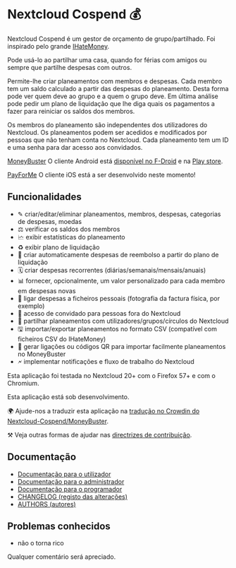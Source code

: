 # Nextcloud Cospend 💰

Nextcloud Cospend é um gestor de orçamento de grupo/partilhado. Foi inspirado pelo grande [IHateMoney](https://github.com/spiral-project/ihatemoney/).

Pode usá-lo ao partilhar uma casa, quando for férias com amigos ou sempre que partilhe despesas com outros.

Permite-lhe criar planeamentos com membros e despesas. Cada membro tem um saldo calculado a partir das despesas do planeamento. Desta forma pode ver quem deve ao grupo e a quem o grupo deve. Em última análise pode pedir um plano de liquidação que lhe diga quais os pagamentos a fazer para reiniciar os saldos dos membros.

Os membros do planeamento são independentes dos utilizadores do Nextcloud. Os planeamentos podem ser acedidos e modificados por pessoas que não tenham conta no Nextcloud. Cada planeamento tem um ID e uma senha para dar acesso aos convidados.

[MoneyBuster](https://gitlab.com/eneiluj/moneybuster) O cliente Android está [disponível no F-Droid](https://f-droid.org/packages/net.eneiluj.moneybuster/) e na [Play store](https://play.google.com/store/apps/details?id=net.eneiluj.moneybuster).

[PayForMe](https://github.com/mayflower/PayForMe) O cliente iOS está a ser desenvolvido neste momento!

## Funcionalidades

* ✎ criar/editar/eliminar planeamentos, membros, despesas, categorias de despesas, moedas
* ⚖ verificar os saldos dos membros
* 🗠 exibir estatísticas do planeamento
* ♻ exibir plano de liquidação
* 🎇 criar automaticamente despesas de reembolso a partir do plano de liquidação
* 🗓 criar despesas recorrentes (diárias/semanais/mensais/anuais)
* 📊 fornecer, opcionalmente, um valor personalizado para cada membro em despesas novas
* 🔗 ligar despesas a ficheiros pessoais (fotografia da factura física, por exemplo)
* 👩 acesso de convidado para pessoas fora do Nextcloud
* 👫 partilhar planeamentos com utilizadores/grupos/círculos do Nextcloud
* 🖫 importar/exportar planeamentos no formato CSV (compatível com ficheiros CSV do IHateMoney)
* 🔗 gerar ligações ou códigos QR para importar facilmente planeamentos no MoneyBuster
* 🗲 implementar notificações e fluxo de trabalho do Nextcloud

Esta aplicação foi testada no Nextcloud 20+ com o Firefox 57+ e com o Chromium.

Esta aplicação está sob desenvolvimento.

🌍 Ajude-nos a traduzir esta aplicação na [tradução no Crowdin do Nextcloud-Cospend/MoneyBuster](https://crowdin.com/project/moneybuster).

⚒ Veja outras formas de ajudar nas [directrizes de contribuição](https://github.com/eneiluj/cospend-nc/blob/master/CONTRIBUTING.md).

## Documentação

* [Documentação para o utilizador](https://github.com/eneiluj/cospend-nc/blob/master/docs/user.md)
* [Documentação para o administrador](https://github.com/eneiluj/cospend-nc/blob/master/docs/admin.md)
* [Documentação para o programador](https://github.com/eneiluj/cospend-nc/blob/master/docs/dev.md)
* [CHANGELOG (registo das alterações)](https://github.com/eneiluj/cospend-nc/blob/master/CHANGELOG.md#change-log)
* [AUTHORS (autores)](https://github.com/eneiluj/cospend-nc/blob/master/AUTHORS.md#authors)

## Problemas conhecidos

* não o torna rico

Qualquer comentário será apreciado.